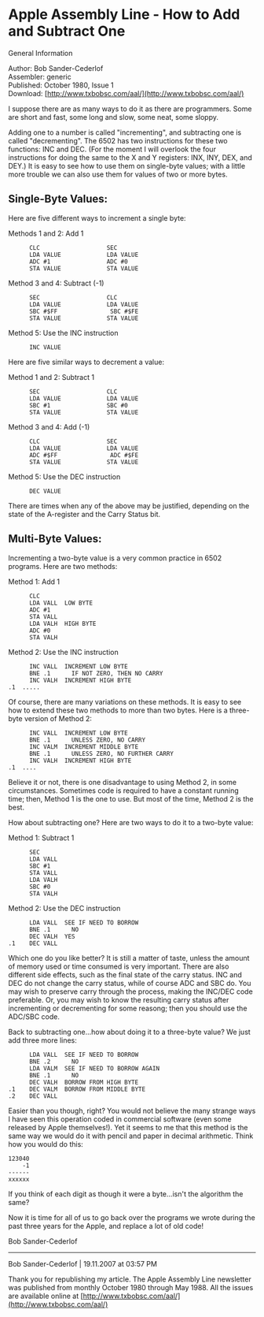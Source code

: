 # Apple Assembly Line - How to Add and Subtract One  
  
General Information  
  
Author: Bob Sander-Cederlof   
Assembler: generic   
Published: October 1980, Issue 1   
Download: [http://www.txbobsc.com/aal/](http://www.txbobsc.com/aal/)  
  
I suppose there are as many ways to do it as there are programmers.  Some are short and fast, some long and slow, some neat, some sloppy.  
  
Adding one to a number is called "incrementing", and subtracting one is called "decrementing".  The 6502 has two instructions for these two functions: INC and DEC.  (For the moment I will overlook the four instructions for doing the same to the X and Y registers:  INX, INY, DEX, and DEY.)  It is easy to see how to use them on single-byte values; with a little more trouble we can also use them for values of two or more bytes.  
  
## Single-Byte Values:  
  
Here are five different ways to increment a single byte:  
  
Methods 1 and 2:  Add 1  
  
```
 	  CLC					SEC
	  LDA VALUE				LDA VALUE
	  ADC #1				ADC #0
	  STA VALUE				STA VALUE
```
  
  
Method 3 and 4:  Subtract (-1)  
  
```
	  SEC					CLC
	  LDA VALUE				LDA VALUE
	  SBC #$FF				 SBC #$FE
	  STA VALUE				STA VALUE
```
  
  
Method 5:  Use the INC instruction  
  
```
	  INC VALUE
```
  
Here are five similar ways to decrement a value:  
  
Method 1 and 2:  Subtract 1  
```
	  SEC					CLC
	  LDA VALUE				LDA VALUE
	  SBC #1				SBC #0
	  STA VALUE				STA VALUE
```
  
  
Method 3 and 4:  Add (-1)  
```
	  CLC					SEC
	  LDA VALUE				LDA VALUE
	  ADC #$FF				 ADC #$FE
	  STA VALUE				STA VALUE
```
  
Method 5:  Use the DEC instruction  
  
```
	  DEC VALUE
```
  
  
There are times when any of the above may be justified, depending on the state of the A-register and the Carry Status bit.  
  
## Multi-Byte Values:  
  
Incrementing a two-byte value is a very common practice in 6502 programs.  Here are two methods:  
  
Method 1:  Add 1  
  
```
	  CLC
	  LDA VALL	LOW BYTE
	  ADC #1
	  STA VALL
	  LDA VALH	HIGH BYTE
	  ADC #0
	  STA VALH
```
  
  
Method 2:  Use the INC instruction  
```
	  INC VALL	INCREMENT LOW BYTE
	  BNE .1	  IF NOT ZERO, THEN NO CARRY
	  INC VALH	INCREMENT HIGH BYTE
.1	.....
```
  
Of course, there are many variations on these methods.  It is easy to see how to extend these two methods to more than two bytes.  Here is a three-byte version of Method 2:  
  
```
	  INC VALL	INCREMENT LOW BYTE
	  BNE .1	  UNLESS ZERO, NO CARRY
	  INC VALM	INCREMENT MIDDLE BYTE
	  BNE .1	  UNLESS ZERO, NO FURTHER CARRY
	  INC VALH	INCREMENT HIGH BYTE
.1	....
```
  
Believe it or not, there is one disadvantage to using Method 2, in some circumstances.  Sometimes code is required to have a constant running time; then, Method 1 is the one to use.  But most of the time, Method 2 is the best.  
  
How about subtracting one?  Here are two ways to do it to a two-byte value:  
  
Method 1:  Subtract 1  
  
```
	  SEC
	  LDA VALL
	  SBC #1
	  STA VALL
	  LDA VALH
	  SBC #0
	  STA VALH
```
  
Method 2:  Use the DEC instruction  
```
	  LDA VALL	SEE IF NEED TO BORROW
	  BNE .1	  NO
	  DEC VALH	YES
.1	  DEC VALL
```
  
  
Which one do you like better?  It is still a matter of taste, unless the amount of memory used or time consumed is very important.  There are also different side effects, such as the final state of the carry status.  INC and DEC do not change the carry status, while of course ADC and SBC do.  You may wish to preserve carry through the process, making the INC/DEC code preferable.  Or, you may wish to know the resulting carry status after incrementing or decrementing for some reasong; then you should use the ADC/SBC code.  
  
Back to subtracting one...how about doing it to a three-byte value?  We just add three more lines:  
  
```
	  LDA VALL	SEE IF NEED TO BORROW
	  BNE .2	  NO
	  LDA VALM	SEE IF NEED TO BORROW AGAIN
	  BNE .1	  NO
	  DEC VALH	BORROW FROM HIGH BYTE
.1	  DEC VALM	BORROW FROM MIDDLE BYTE
.2	  DEC VALL
```
  
Easier than you though, right?  You would not believe the many strange ways I have seen this operation coded in commercial software (even some released by Apple themselves!).  Yet it seems to me that this method is the same way we would do it with pencil and paper in decimal arithmetic.  Think how you would do this:  
  
```
123040
    -1
------
xxxxxx
```
  
  
If you think of each digit as though it were a byte...isn't the algorithm the same?  
  
Now it is time for all of us to go back over the programs we wrote during the past three years for the Apple, and replace a lot of old code!  
  
Bob Sander-Cederlof  
  
---
  
Bob Sander-Cederlof | 19.11.2007 at 03:57 PM  
  
Thank you for republishing my article. The Apple Assembly Line newsletter was published from monthly October 1980 through May 1988. All the issues are available online at [http://www.txbobsc.com/aal/](http://www.txbobsc.com/aal/)  
